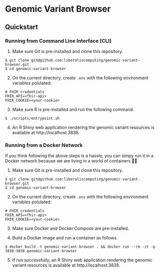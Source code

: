 # Genomic Variant Browser

## Quickstart

### Running from Command Line Interface (CLI)

1. Make sure Git is pre-installed and clone this repository.

```
$ git clone git@github.com:liberaliscomputing/genomic-variant-browser.git
$ cd genomic-variant-browser
```

2. On the current directory, create `.env` with the following environment variables polulated:

```
# FHIR credentials
FHIR_API=<fhir-api>
FHIR_COOKIE=<your-cookie>
```

3. Make sure R is pre-installed and run the following command.

```
$ ./scripts/entrypoint.sh
```

4. An R Shiny web application rendering the genomic variant resources is available at http://localhost:3838.

### Running from a Docker Network

If you think following the above steps is a hassle, you can simpy run it in a Docker network because we are living in a world of containers 🐳🐳

1. Make sure Git is pre-installed and clone this repository.

```
$ git clone git@github.com:liberaliscomputing/genomic-variant-browser.git
$ cd genomic-variant-browser
```

2. On the current directory, create `.env` with the following environment variables polulated:

```
# FHIR credentials
FHIR_API=<fhir-api>
FHIR_COOKIE=<your-cookie>
```

3. Make sure Docker and Docker Compose are pre-installed.

4. Build a Docker image and run a container as follows.

```
$ docker build -t genomic-variant-browser . && docker run --rm -it -p 3838:3838 genomic-variant-browser
```

5. If run successfully, an R Shiny web application rendering the genomic variant resources is available at http://localhost:3838.
